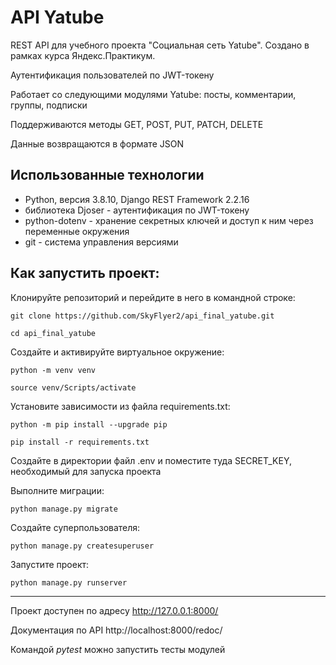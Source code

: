 # API Yatube

REST API для учебного проекта  "Социальная сеть Yatube". Создано в рамках курса Яндекс.Практикум.

Аутентификация пользователей по JWT-токену

Работает со следующими модулями Yatube: посты, комментарии, группы, подписки

Поддерживаются методы GET, POST, PUT, PATCH, DELETE

Данные возвращаются в формате JSON

## Использованные технологии
* Python, версия 3.8.10, Django REST Framework 2.2.16
* библиотека Djoser - аутентификация по JWT-токену
* python-dotenv - хранение секретных ключей и доступ к ним через переменные окружения
* git - система управления версиями


## Как запустить проект:

Клонируйте репозиторий и перейдите в него в командной строке:

```
git clone https://github.com/SkyFlyer2/api_final_yatube.git
```

```
cd api_final_yatube
```

Cоздайте и активируйте виртуальное окружение:

```
python -m venv venv
```

```
source venv/Scripts/activate
```

Установите зависимости из файла requirements.txt:

```
python -m pip install --upgrade pip
```

```
pip install -r requirements.txt
```

Создайте в директории файл .env и поместите туда SECRET_KEY, необходимый для запуска проекта

Выполните миграции:

```
python manage.py migrate
```

Создайте суперпользователя:

```
python manage.py createsuperuser
```

Запустите проект:

```
python manage.py runserver
```
____________________________________

Проект доступен по адресу http://127.0.0.1:8000/

Документация по API http://localhost:8000/redoc/

Командой *pytest* можно запустить тесты модулей
```
